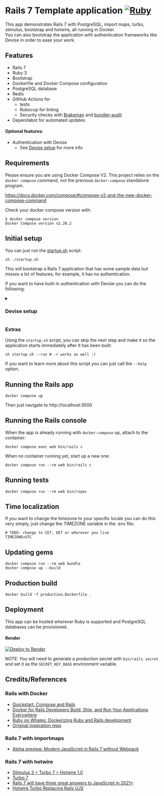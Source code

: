 # Rails 7 Template application [![Ruby](https://github.com/Shannarra/rails7template/actions/workflows/ruby.yml/badge.svg)](https://github.com/Shannarra/rails7template/actions/workflows/ruby.yml)

This app demonstrates Rails 7 with PostgreSQL, import maps, turbo, stimulus, bootstrap and hotwire, all running in Docker.  
You can also bootstrap the application with authentication frameworks like Devise in order to ease your work. 

## Features
* Rails 7
* Ruby 3
* Bootstrap
* Dockerfile and Docker Compose configuration
* PostgreSQL database
* Redis
* GitHub Actions for
  * tests
  * Rubocop for linting
  * Security checks with [Brakeman](https://github.com/presidentbeef/brakeman) and [bundler-audit](https://github.com/rubysec/bundler-audit)
* Dependabot for automated updates

#### Optional features:
* Authentication with Devise
  * See [Devise setup](#devise-setup) for more info

## Requirements

Please ensure you are using Docker Compose V2. This project relies on the `docker compose` command, not the previous `docker-compose` standalone program.

https://docs.docker.com/compose/#compose-v2-and-the-new-docker-compose-command

Check your docker compose version with:
```
$ docker compose version
Docker Compose version v2.20.2
```

## Initial setup

You can just run the [startup.sh](https://github.com/Shannarra/rails7template/edit/master/startup.sh) script:
```console
sh ./startup.sh
```
This will bootstrap a Rails 7 application that has some sample data but misses a lot of features, for example, it has no authentication.

If you want to have built-in authentication with Devise you can do the following:

<details>
<summary> <h3>Devise setup</h3> </summary>
Setting the application up to work with Devise is very straightforward, just a single command:

```console
sh startup.sh --devise user
```

In this case, the application will be created with authentication mechanism for a model called "User".  
The given model will be created, migrated and integrated with the application upon startup.
</details>

### Extras
Using the `startup.sh` script, you can skip the next step and make it so the application starts immediately after it has been built:
```console
sh startup.sh --run # -r works as well :) 
```

If you want to learn more about this script you can just call the `--help` option.

## Running the Rails app
```console
docker compose up
```
Then just navigate to http://localhost:3000

## Running the Rails console
When the app is already running with `docker-compose` up, attach to the container:
```console
docker compose exec web bin/rails c
```

When no container running yet, start up a new one:
```console
docker compose run --rm web bin/rails c
```

## Running tests
```console
docker compose run --rm web bin/rspec
```

## Time localization
If you want to change the timezone to your specific locale you can do this very simply, just change the TIMEZONE variable in the .env file:

```console
# TODO: change to CET, EET or wherever you live
TIMEZONE=UTC
```

## Updating gems
```console
docker compose run --rm web bundle
docker compose up --build
```

## Production build

```console
docker build -f production.Dockerfile .
```

## Deployment

This app can be hosted wherever Ruby is supported and PostgreSQL databases can be provisioned.

#### Render

[![Deploy to Render](https://render.com/images/deploy-to-render-button.svg)](https://render.com/deploy?repo=[https://github.com/Shannarra/rails7template](https://github.com/Shannarra/rails7template))

NOTE: You will need to generate a production secret with `bin/rails secret` and set it as the `SECRET_KEY_BASE` environment variable.

## Credits/References

### Rails with Docker
* [Quickstart: Compose and Rails](https://docs.docker.com/compose/rails/)
* [Docker for Rails Developers
Build, Ship, and Run Your Applications Everywhere](https://pragprog.com/titles/ridocker/docker-for-rails-developers/)
* [Ruby on Whales:
Dockerizing Ruby and Rails development](https://evilmartians.com/chronicles/ruby-on-whales-docker-for-ruby-rails-development)
* [Original inspiration repo](https://github.com/ryanwi/rails7-on-docker)

### Rails 7 with importmaps

* [Alpha preview: Modern JavaScript in Rails 7 without Webpack](https://www.youtube.com/watch?v=PtxZvFnL2i0)

### Rails 7 with hotwire

* [Stimulus 3 + Turbo 7 = Hotwire 1.0](https://world.hey.com/dhh/stimulus-3-turbo-7-hotwire-1-0-9d507133)
* [Turbo 7](https://world.hey.com/hotwired/turbo-7-0dd7a27f)
* [Rails 7 will have three great answers to JavaScript in 2021+](https://world.hey.com/dhh/rails-7-will-have-three-great-answers-to-javascript-in-2021-8d68191b)
* [Hotwire Turbo Replacing Rails UJS](https://www.driftingruby.com/episodes/hotwire-turbo-replacing-rails-ujs)
